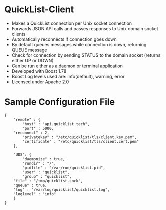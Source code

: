# QuickList-Client* Makes a QuickList connection per Unix socket connection* Forwards JSON API calls and passes responses to Unix domain socket clients* Automatically reconnects if connection goes down* By default queues messages while connection is down, returning QUEUE message* Check for connection by sending STATUS to the domain socket (returns either UP or DOWN) * Can be run either as a daemon or terminal application* Developed with Boost 1.78* Boost Log levels used are: info(default), warning, error* Licensed under Apache 2.0# Sample Configuration File```{    "remote" : {        "host" : "api.quicklist.tech",        "port" : 5000,	"reconnect" : 2,        "privatekey" : "/etc/quicklist/tls/client.key.pem",        "certificate" : "/etc/quicklist/tls/client.cert.pem"    },    "UDS": {        "daemonize" : true,        "rundir" : "/",        "pidfile" : "/var/run/quicklist.pid",        "user" : "quicklist",        "group" : "quicklist",	"file" : "/tmp/quicklist.sock",	"queue" : true,	"log" : "/var/log/quicklist/quicklist.log",	"loglevel" : "info"    }}```
